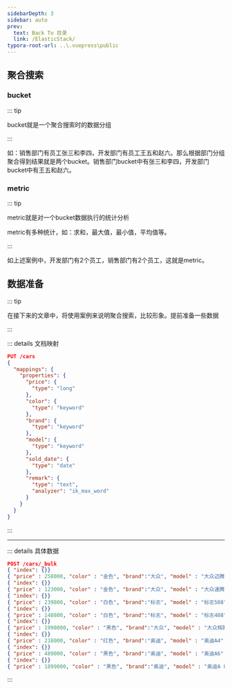 ```yaml
---
sidebarDepth: 3
sidebar: auto
prev:
  text: Back To 目录
  link: /ElasticStack/
typora-root-url: ..\.vuepress\public
---
```




## 聚合搜索

### bucket

::: tip

bucket就是一个聚合搜索时的数据分组

:::

如：销售部门有员工张三和李四，开发部门有员工王五和赵六。那么根据部门分组聚合得到结果就是两个bucket。销售部门bucket中有张三和李四，开发部门 bucket中有王五和赵六。



### metric

::: tip

metric就是对一个bucket数据执行的统计分析

metric有多种统计，如：求和，最大值，最小值，平均值等。

:::

如上述案例中，开发部门有2个员工，销售部门有2个员工，这就是metric。





## 数据准备

::: tip

在接下来的文章中，将使用案例来说明聚合搜索，比较形象。提前准备一些数据

:::

::: details 文档映射

```json
PUT /cars
{
  "mappings": {
    "properties": {
      "price": {
        "type": "long"
      },
      "color": {
        "type": "keyword"
      },
      "brand": {
        "type": "keyword"
      },
      "model": {
        "type": "keyword"
      },
      "sold_date": {
        "type": "date"
      },
      "remark": {
        "type": "text",
        "analyzer": "ik_max_word"
      }
    }
  }
}
```

:::

----------

::: details 具体数据

```json
POST /cars/_bulk
{ "index": {}}
{ "price" : 258000, "color" : "金色", "brand":"大众", "model" : "大众迈腾", "sold_date" : "2021-10-28","remark" : "大众中档车" }
{ "index": {}}
{ "price" : 123000, "color" : "金色", "brand":"大众", "model" : "大众速腾", "sold_date" : "2021-11-05","remark" : "大众神车" }
{ "index": {}}
{ "price" : 239800, "color" : "白色", "brand":"标志", "model" : "标志508", "sold_date" : "2021-05-18","remark" : "标志品牌全球上市车型" }
{ "index": {}}
{ "price" : 148800, "color" : "白色", "brand":"标志", "model" : "标志408", "sold_date" : "2021-07-02","remark" : "比较大的紧凑型车" }
{ "index": {}}
{ "price" : 1998000, "color" : "黑色", "brand":"大众", "model" : "大众辉腾", "sold_date" : "2021-08-19","remark" : "大众最让人肝疼的车" }
{ "index": {}}
{ "price" : 218000, "color" : "红色", "brand":"奥迪", "model" : "奥迪A4", "sold_date" : "2021-11-05","remark" : "小资车型" }
{ "index": {}}
{ "price" : 489000, "color" : "黑色", "brand":"奥迪", "model" : "奥迪A6", "sold_date" : "2022-01-01","remark" : "政府专用？" }
{ "index": {}}
{ "price" : 1899000, "color" : "黑色", "brand":"奥迪", "model" : "奥迪A 8", "sold_date" : "2022-02-12","remark" : "很贵的大A6。。。" }
```

:::
